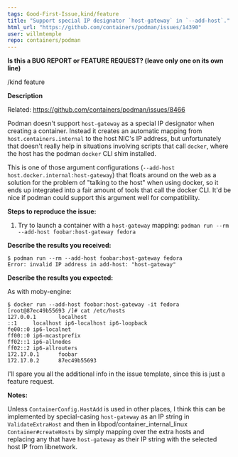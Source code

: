 ```yaml
---
tags: Good-First-Issue,kind/feature
title: "Support special IP designator `host-gateway` in `--add-host`."
html_url: "https://github.com/containers/podman/issues/14390"
user: willmtemple
repo: containers/podman
---
```


**Is this a BUG REPORT or FEATURE REQUEST? (leave only one on its own line)**

/kind feature

**Description**

<!--
Briefly describe the problem you are having in a few paragraphs.
-->

Related: https://github.com/containers/podman/issues/8466

Podman doesn't support `host-gateway` as a special IP designator when creating a container. Instead it creates an automatic mapping from `host.containers.internal` to the host NIC's IP address, but unfortunately that doesn't really help in situations involving scripts that call `docker`, where the host has the podman `docker` CLI shim installed.

This is one of those argument configurations (`--add-host host.docker.internal:host-gateway`) that floats around on the web as a solution for the problem of "talking to the host" when using docker, so it ends up integrated into a fair amount of tools that call the docker CLI. It'd be nice if podman could support this argument well for compatibility.

**Steps to reproduce the issue:**

1. Try to launch a container with a `host-gateway` mapping: `podman run --rm --add-host foobar:host-gateway fedora`

**Describe the results you received:**

```
$ podman run --rm --add-host foobar:host-gateway fedora
Error: invalid IP address in add-host: "host-gateway"
```

**Describe the results you expected:**

As with moby-engine:

```
$ docker run --add-host foobar:host-gateway -it fedora
[root@87ec49b55693 /]# cat /etc/hosts
127.0.0.1       localhost
::1     localhost ip6-localhost ip6-loopback
fe00::0 ip6-localnet
ff00::0 ip6-mcastprefix
ff02::1 ip6-allnodes
ff02::2 ip6-allrouters
172.17.0.1      foobar
172.17.0.2      87ec49b55693
```

I'll spare you all the additional info in the issue template, since this is just a feature request.

**Notes:**

Unless `ContainerConfig.HostAdd` is used in other places, I think this can be implemented by special-casing `host-gateway` as an IP string in `ValidateExtraHost` and then in libpod/container_internal_linux `Container#createHosts` by simply mapping over the extra hosts and replacing any that have `host-gateway` as their IP string with the selected host IP from libnetwork.